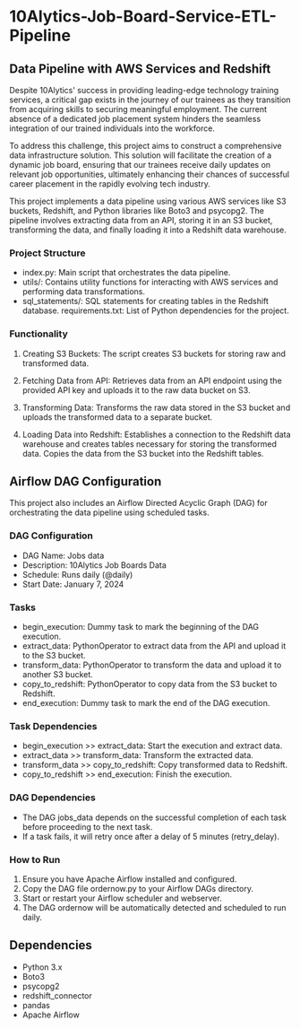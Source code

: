 # 10Alytics-Job-Board-Service-ETL-Pipeline

## Data Pipeline with AWS Services and Redshift
Despite 10Alytics' success in providing leading-edge technology training services, a critical gap exists in the journey of our trainees as they transition from acquiring skills to securing meaningful employment. The current absence of a dedicated job placement system hinders the seamless integration of our trained individuals into the workforce.

To address this challenge, this project aims to construct a comprehensive data infrastructure solution. This solution will facilitate the creation of a dynamic job board, ensuring that our trainees receive daily updates on relevant job opportunities, ultimately enhancing their chances of successful career placement in the rapidly evolving tech industry.

This project implements a data pipeline using various AWS services like S3 buckets, Redshift, and Python libraries like Boto3 and psycopg2. The pipeline involves extracting data from an API, storing it in an S3 bucket, transforming the data, and finally loading it into a Redshift data warehouse.

### Project Structure
- index.py: Main script that orchestrates the data pipeline.
- utils/: Contains utility functions for interacting with AWS services and performing data transformations.
- sql_statements/: SQL statements for creating tables in the Redshift database.
requirements.txt: List of Python dependencies for the project.

### Functionality
1. Creating S3 Buckets:
The script creates S3 buckets for storing raw and transformed data.

2. Fetching Data from API:
Retrieves data from an API endpoint using the provided API key and uploads it to the raw data bucket on S3.

3. Transforming Data:
Transforms the raw data stored in the S3 bucket and uploads the transformed data to a separate bucket.

4. Loading Data into Redshift:
Establishes a connection to the Redshift data warehouse and creates tables necessary for storing the transformed data. Copies the data from the S3 bucket into the Redshift tables.


## Airflow DAG Configuration
This project also includes an Airflow Directed Acyclic Graph (DAG) for orchestrating the data pipeline using scheduled tasks.

### DAG Configuration
- DAG Name: Jobs data
- Description: 10Alytics Job Boards Data
- Schedule: Runs daily (@daily)
- Start Date: January 7, 2024

### Tasks
- begin_execution: Dummy task to mark the beginning of the DAG execution.
- extract_data: PythonOperator to extract data from the API and upload it to the S3 bucket.
- transform_data: PythonOperator to transform the data and upload it to another S3 bucket.
- copy_to_redshift: PythonOperator to copy data from the S3 bucket to Redshift.
- end_execution: Dummy task to mark the end of the DAG execution.

### Task Dependencies
- begin_execution >> extract_data: Start the execution and extract data.
- extract_data >> transform_data: Transform the extracted data.
- transform_data >> copy_to_redshift: Copy transformed data to Redshift.
- copy_to_redshift >> end_execution: Finish the execution.

### DAG Dependencies
- The DAG jobs_data depends on the successful completion of each task before proceeding to the next task.
- If a task fails, it will retry once after a delay of 5 minutes (retry_delay).

### How to Run
1. Ensure you have Apache Airflow installed and configured.
2. Copy the DAG file ordernow.py to your Airflow DAGs directory.
3. Start or restart your Airflow scheduler and webserver.
4. The DAG ordernow will be automatically detected and scheduled to run daily.


## Dependencies
- Python 3.x
- Boto3
- psycopg2
- redshift_connector
- pandas
- Apache Airflow
